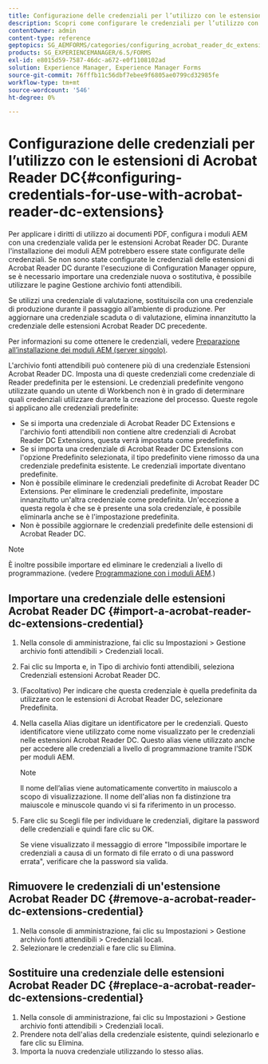 ```yaml
---
title: Configurazione delle credenziali per l’utilizzo con le estensioni di Acrobat Reader DC
description: Scopri come configurare le credenziali per l’utilizzo con le estensioni Acrobat Reader DC.
contentOwner: admin
content-type: reference
geptopics: SG_AEMFORMS/categories/configuring_acrobat_reader_dc_extensions
products: SG_EXPERIENCEMANAGER/6.5/FORMS
exl-id: e8015d59-7587-46dc-a672-e0f1108102ad
solution: Experience Manager, Experience Manager Forms
source-git-commit: 76fffb11c56dbf7ebee9f6805ae0799cd32985fe
workflow-type: tm+mt
source-wordcount: '546'
ht-degree: 0%

---
```


# Configurazione delle credenziali per l’utilizzo con le estensioni di Acrobat Reader DC{#configuring-credentials-for-use-with-acrobat-reader-dc-extensions}

Per applicare i diritti di utilizzo ai documenti PDF, configura i moduli AEM con una credenziale valida per le estensioni Acrobat Reader DC. Durante l&#39;installazione dei moduli AEM potrebbero essere state configurate delle credenziali. Se non sono state configurate le credenziali delle estensioni di Acrobat Reader DC durante l&#39;esecuzione di Configuration Manager oppure, se è necessario importare una credenziale nuova o sostitutiva, è possibile utilizzare le pagine Gestione archivio fonti attendibili.

Se utilizzi una credenziale di valutazione, sostituiscila con una credenziale di produzione durante il passaggio all’ambiente di produzione. Per aggiornare una credenziale scaduta o di valutazione, elimina innanzitutto la credenziale delle estensioni Acrobat Reader DC precedente.

Per informazioni su come ottenere le credenziali, vedere [Preparazione all’installazione dei moduli AEM (server singolo)](https://helpx.adobe.com/pdf/aem-forms/6-3/prepare-install-single-server.pdf).

L&#39;archivio fonti attendibili può contenere più di una credenziale Estensioni Acrobat Reader DC. Imposta una di queste credenziali come credenziale di Reader predefinita per le estensioni. Le credenziali predefinite vengono utilizzate quando un utente di Workbench non è in grado di determinare quali credenziali utilizzare durante la creazione del processo. Queste regole si applicano alle credenziali predefinite:

* Se si importa una credenziale di Acrobat Reader DC Extensions e l&#39;archivio fonti attendibili non contiene altre credenziali di Acrobat Reader DC Extensions, questa verrà impostata come predefinita.
* Se si importa una credenziale di Acrobat Reader DC Extensions con l&#39;opzione Predefinito selezionata, il tipo predefinito viene rimosso da una credenziale predefinita esistente. Le credenziali importate diventano predefinite.
* Non è possibile eliminare le credenziali predefinite di Acrobat Reader DC Extensions. Per eliminare le credenziali predefinite, impostare innanzitutto un&#39;altra credenziale come predefinita. Un&#39;eccezione a questa regola è che se è presente una sola credenziale, è possibile eliminarla anche se è l&#39;impostazione predefinita.
* Non è possibile aggiornare le credenziali predefinite delle estensioni di Acrobat Reader DC.

>[!NOTE]
>
>È inoltre possibile importare ed eliminare le credenziali a livello di programmazione. (vedere [Programmazione con i moduli AEM](https://experienceleague.adobe.com/docs/experience-manager-release-information/aem-release-updates/previous-updates/aem-previous-versions.html?lang=it).)

## Importare una credenziale delle estensioni Acrobat Reader DC {#import-a-acrobat-reader-dc-extensions-credential}

1. Nella console di amministrazione, fai clic su Impostazioni > Gestione archivio fonti attendibili > Credenziali locali.
1. Fai clic su Importa e, in Tipo di archivio fonti attendibili, seleziona Credenziali estensioni Acrobat Reader DC.
1. (Facoltativo) Per indicare che questa credenziale è quella predefinita da utilizzare con le estensioni di Acrobat Reader DC, selezionare Predefinita.
1. Nella casella Alias digitare un identificatore per le credenziali. Questo identificatore viene utilizzato come nome visualizzato per le credenziali nelle estensioni Acrobat Reader DC. Questo alias viene utilizzato anche per accedere alle credenziali a livello di programmazione tramite l’SDK per moduli AEM.

   >[!NOTE]
   >
   >Il nome dell’alias viene automaticamente convertito in maiuscolo a scopo di visualizzazione. Il nome dell&#39;alias non fa distinzione tra maiuscole e minuscole quando vi si fa riferimento in un processo.

1. Fare clic su Scegli file per individuare le credenziali, digitare la password delle credenziali e quindi fare clic su OK.

   Se viene visualizzato il messaggio di errore &quot;Impossibile importare le credenziali a causa di un formato di file errato o di una password errata&quot;, verificare che la password sia valida.

## Rimuovere le credenziali di un&#39;estensione Acrobat Reader DC {#remove-a-acrobat-reader-dc-extensions-credential}

1. Nella console di amministrazione, fai clic su Impostazioni > Gestione archivio fonti attendibili > Credenziali locali.
1. Selezionare le credenziali e fare clic su Elimina.

## Sostituire una credenziale delle estensioni Acrobat Reader DC {#replace-a-acrobat-reader-dc-extensions-credential}

1. Nella console di amministrazione, fai clic su Impostazioni > Gestione archivio fonti attendibili > Credenziali locali.
1. Prendere nota dell&#39;alias della credenziale esistente, quindi selezionarlo e fare clic su Elimina.
1. Importa la nuova credenziale utilizzando lo stesso alias.
